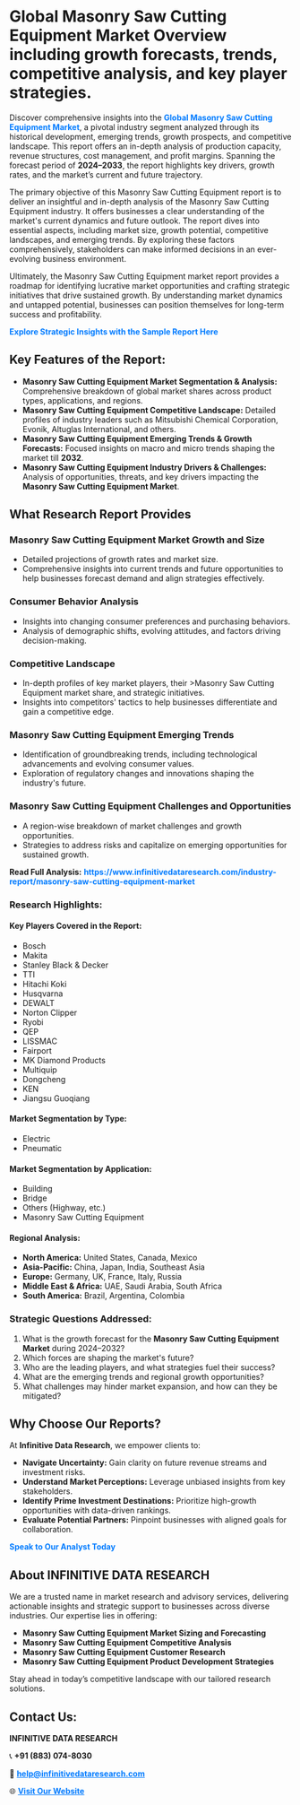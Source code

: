 <h1>Global Masonry Saw Cutting Equipment Market Overview including growth forecasts, trends, competitive analysis, and key player strategies.</h1>
<p>
Discover comprehensive insights into the 
<a href="https://www.infinitivedataresearch.com/industry-report/masonry-saw-cutting-equipment-market" rel="dofollow" style="color: #007BFF; text-decoration: none;"><strong>Global Masonry Saw Cutting Equipment Market</strong></a>, a pivotal industry segment analyzed through its historical development, emerging trends, growth prospects, and competitive landscape. This report offers an in-depth analysis of production capacity, revenue structures, cost management, and profit margins. Spanning the forecast period of <strong>2024–2033</strong>, the report highlights key drivers, growth rates, and the market’s current and future trajectory.
</p>
<p>
The primary objective of this Masonry Saw Cutting Equipment report is to deliver an insightful and in-depth analysis of the Masonry Saw Cutting Equipment industry. It offers businesses a clear understanding of the market's current dynamics and future outlook. The report dives into essential aspects, including market size, growth potential, competitive landscapes, and emerging trends. By exploring these factors comprehensively, stakeholders can make informed decisions in an ever-evolving business environment.
</p>
<p>
Ultimately, the Masonry Saw Cutting Equipment market report provides a roadmap for identifying lucrative market opportunities and crafting strategic initiatives that drive sustained growth. By understanding market dynamics and untapped potential, businesses can position themselves for long-term success and profitability.
</p>
<p>
<a href="https://www.infinitivedataresearch.com/request-sample/reportId=110328" style="color: #007BFF; text-decoration: none;"><strong>Explore Strategic Insights with the Sample Report Here</strong></a>
</p>

<h2>Key Features of the Report:</h2>
<ul>
<li><strong>Masonry Saw Cutting Equipment Market Segmentation & Analysis:</strong> Comprehensive breakdown of global market shares across product types, applications, and regions.</li>
<li><strong>Masonry Saw Cutting Equipment Competitive Landscape:</strong> Detailed profiles of industry leaders such as Mitsubishi Chemical Corporation, Evonik, Altuglas International, and others.</li>
<li><strong>Masonry Saw Cutting Equipment Emerging Trends & Growth Forecasts:</strong> Focused insights on macro and micro trends shaping the market till <strong>2032</strong>.</li>
<li><strong>Masonry Saw Cutting Equipment Industry Drivers & Challenges:</strong> Analysis of opportunities, threats, and key drivers impacting the <strong>Masonry Saw Cutting Equipment Market</strong>.</li>
</ul>

<h2>What Research Report Provides</h2>
<h3>Masonry Saw Cutting Equipment Market Growth and Size</h3>
<ul>
<li>Detailed projections of growth rates and market size.</li>
<li>Comprehensive insights into current trends and future opportunities to help businesses forecast demand and align strategies effectively.</li>
</ul>

<h3>Consumer Behavior Analysis</h3>
<ul>
<li>Insights into changing consumer preferences and purchasing behaviors.</li>
<li>Analysis of demographic shifts, evolving attitudes, and factors driving decision-making.</li>
</ul>

<h3>Competitive Landscape</h3>
<ul>
<li>In-depth profiles of key market players, their >Masonry Saw Cutting Equipment market share, and strategic initiatives.</li>
<li>Insights into competitors' tactics to help businesses differentiate and gain a competitive edge.</li>
</ul>

<h3>Masonry Saw Cutting Equipment Emerging Trends</h3>
<ul>
<li>Identification of groundbreaking trends, including technological advancements and evolving consumer values.</li>
<li>Exploration of regulatory changes and innovations shaping the industry's future.</li>
</ul>

<h3>Masonry Saw Cutting Equipment Challenges and Opportunities</h3>
<ul>
<li>A region-wise breakdown of market challenges and growth opportunities.</li>
<li>Strategies to address risks and capitalize on emerging opportunities for sustained growth.</li>
</ul>
<p><strong>Read Full Analysis:</strong> <a href="https://www.infinitivedataresearch.com/industry-report/masonry-saw-cutting-equipment-market" rel="dofollow" style="color: #007BFF; text-decoration: none;"><strong>https://www.infinitivedataresearch.com/industry-report/masonry-saw-cutting-equipment-market</strong></a></p>
<h3>Research Highlights:</h3>
<h4>Key Players Covered in the Report:</h4>
<ul><li>Bosch</li><li>Makita</li><li>Stanley Black &amp; Decker</li><li>TTI</li><li>Hitachi Koki</li><li>Husqvarna</li><li>DEWALT</li><li>Norton Clipper</li><li>Ryobi</li><li>QEP</li><li>LISSMAC</li><li>Fairport</li><li>MK Diamond Products</li><li>Multiquip</li><li>Dongcheng</li><li>KEN</li><li>Jiangsu Guoqiang</li></ul>
<h4>Market Segmentation by Type:</h4>
<ul><li>Electric</li><li>Pneumatic</li></ul>
<h4>Market Segmentation by Application:</h4>
<ul><li>Building</li><li>Bridge</li><li>Others (Highway, etc.)</li><li>Masonry Saw Cutting Equipment</li></ul>

<h4>Regional Analysis:</h4>
<ul>
<li><strong>North America:</strong> United States, Canada, Mexico</li>
<li><strong>Asia-Pacific:</strong> China, Japan, India, Southeast Asia</li>
<li><strong>Europe:</strong> Germany, UK, France, Italy, Russia</li>
<li><strong>Middle East & Africa:</strong> UAE, Saudi Arabia, South Africa</li>
<li><strong>South America:</strong> Brazil, Argentina, Colombia</li>
</ul>

<h3>Strategic Questions Addressed:</h3>
<ol>
<li>What is the growth forecast for the <strong>Masonry Saw Cutting Equipment Market</strong> during 2024–2032?</li>
<li>Which forces are shaping the market's future?</li>
<li>Who are the leading players, and what strategies fuel their success?</li>
<li>What are the emerging trends and regional growth opportunities?</li>
<li>What challenges may hinder market expansion, and how can they be mitigated?</li>
</ol>

<h2>Why Choose Our Reports?</h2>
<p>At <strong>Infinitive Data Research</strong>, we empower clients to:</p>
<ul>
<li><strong>Navigate Uncertainty:</strong> Gain clarity on future revenue streams and investment risks.</li>
<li><strong>Understand Market Perceptions:</strong> Leverage unbiased insights from key stakeholders.</li>
<li><strong>Identify Prime Investment Destinations:</strong> Prioritize high-growth opportunities with data-driven rankings.</li>
<li><strong>Evaluate Potential Partners:</strong> Pinpoint businesses with aligned goals for collaboration.</li>
</ul>
<p><a href="https://www.infinitivedataresearch.com/industry-report/masonry-saw-cutting-equipment-market" rel="dofollow" style="color: #007BFF; text-decoration: none;"><strong>Speak to Our Analyst Today</strong></a></p>

<h2>About INFINITIVE DATA RESEARCH</h2>
<p>We are a trusted name in market research and advisory services, delivering actionable insights and strategic support to businesses across diverse industries. Our expertise lies in offering:</p>
<ul>
<li><strong>Masonry Saw Cutting Equipment Market Sizing and Forecasting</strong></li>
<li><strong>Masonry Saw Cutting Equipment Competitive Analysis</strong></li>
<li><strong>Masonry Saw Cutting Equipment Customer Research</strong></li>
<li><strong>Masonry Saw Cutting Equipment Product Development Strategies</strong></li>
</ul>
<p>Stay ahead in today’s competitive landscape with our tailored research solutions.</p>

<h2>Contact Us:</h2>
<p><strong>INFINITIVE DATA RESEARCH</strong></p>
<p>📞 <strong>+91 (883) 074-8030</strong></p>
<p>📧 <strong><a href="mailto:help@infinitivedataresearch.com" style="color: #007BFF;">help@infinitivedataresearch.com</a></strong></p>
<p>🌐 <strong><a href="https://www.infinitivedataresearch.com" rel="dofollow" style="color: #007BFF;">Visit Our Website</a></strong></p>